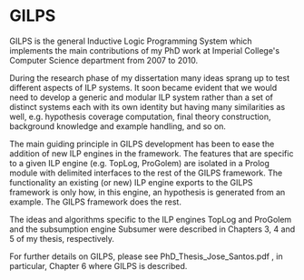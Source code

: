 # GILPS

GILPS is the general Inductive Logic Programming System which implements the main contributions
of my PhD work at Imperial College's Computer Science department from 2007 to 2010.

During the research phase of my dissertation many ideas sprang up to test different aspects
of ILP systems. It soon became evident that we would need to develop a generic and modular
ILP system rather than a set of distinct systems each with its own identity but having many
similarities as well, e.g. hypothesis coverage computation, final theory construction, background
knowledge and example handling, and so on.

The main guiding principle in GILPS development has been to ease the addition of new ILP
engines in the framework. The features that are specific to a given ILP engine (e.g. TopLog,
ProGolem) are isolated in a Prolog module with delimited interfaces to the rest of the GILPS
framework. The functionality an existing (or new) ILP engine exports to the GILPS framework
is only how, in this engine, an hypothesis is generated from an example. The GILPS framework
does the rest.

The ideas and algorithms specific to the ILP engines TopLog and ProGolem and the subsumption
engine Subsumer were described in Chapters 3, 4 and 5 of my thesis, respectively. 

For further details on GILPS, please see PhD_Thesis_Jose_Santos.pdf , in particular, Chapter 6 where GILPS is described.
